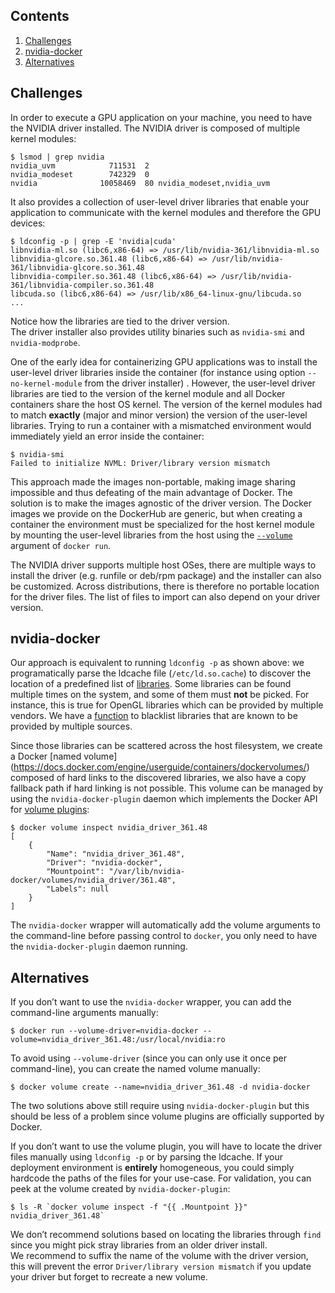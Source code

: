## Contents
1. [Challenges](#challenges)
1. [nvidia-docker](#nvidia-docker)
1. [Alternatives](#alternatives)

## Challenges
In order to execute a GPU application on your machine, you need to have the NVIDIA driver installed. The NVIDIA driver is composed of multiple kernel modules:
```
$ lsmod | grep nvidia
nvidia_uvm            711531  2 
nvidia_modeset        742329  0 
nvidia              10058469  80 nvidia_modeset,nvidia_uvm
```
It also provides a collection of user-level driver libraries that enable your application to communicate with the kernel modules and therefore the GPU devices:
```
$ ldconfig -p | grep -E 'nvidia|cuda'
libnvidia-ml.so (libc6,x86-64) => /usr/lib/nvidia-361/libnvidia-ml.so
libnvidia-glcore.so.361.48 (libc6,x86-64) => /usr/lib/nvidia-361/libnvidia-glcore.so.361.48
libnvidia-compiler.so.361.48 (libc6,x86-64) => /usr/lib/nvidia-361/libnvidia-compiler.so.361.48
libcuda.so (libc6,x86-64) => /usr/lib/x86_64-linux-gnu/libcuda.so
...
```
Notice how the libraries are tied to the driver version.  
The driver installer also provides utility binaries such as `nvidia-smi` and `nvidia-modprobe`. 

One of the early idea for containerizing GPU applications was to install the user-level driver libraries inside the container (for instance using option `--no-kernel-module` from the driver installer) . However,  the user-level driver libraries are tied to the version of the kernel module and all Docker containers share the host OS kernel. The version of the kernel modules had to match **exactly** (major and minor version) the version of the user-level libraries. Trying to run a container with a mismatched environment would immediately yield an error inside the container:
```
$ nvidia-smi 
Failed to initialize NVML: Driver/library version mismatch
```
This approach made the images non-portable, making image sharing impossible and thus defeating of the main advantage of Docker. The solution is to make the images agnostic of the driver version. The Docker images we provide on the DockerHub are generic, but when creating a container the environment must be specialized for the host kernel module by mounting the user-level libraries from the host using the [`--volume`](https://docs.docker.com/engine/reference/run/#volume-shared-filesystems) argument of `docker run`.

The NVIDIA driver supports multiple host OSes, there are multiple ways to install the driver (e.g. runfile or deb/rpm package) and the installer can also be customized. Across distributions, there is therefore no portable location for the driver files. The list of files to import can also depend on your driver version.

## nvidia-docker
Our approach is equivalent to running `ldconfig -p` as shown above: we programatically parse the ldcache file (`/etc/ld.so.cache`) to discover the location of a predefined list of [ libraries](https://github.com/NVIDIA/nvidia-docker/blob/93bb65de7fc349e6de9f27abdaa75875f5572b17/tools/src/nvidia/volumes.go#L118-L168).
Some libraries can be found multiple times on the system, and some of them must **not** be picked. For instance, this is true for OpenGL libraries which can be provided by multiple vendors. We have a [function](https://github.com/NVIDIA/nvidia-docker/blob/93bb65de7fc349e6de9f27abdaa75875f5572b17/tools/src/nvidia/volumes.go#L173-L211) to blacklist libraries that are known to be provided by multiple sources.

Since those libraries can be scattered across the host filesystem, we create a Docker [named volume] (https://docs.docker.com/engine/userguide/containers/dockervolumes/) composed of hard links to the discovered libraries, we also have a copy fallback path if hard linking is not possible.
This volume can be managed by using the `nvidia-docker-plugin` daemon which implements the Docker API for [volume plugins](https://docs.docker.com/engine/extend/plugins_volume/):
```
$ docker volume inspect nvidia_driver_361.48 
[
    {
        "Name": "nvidia_driver_361.48",
        "Driver": "nvidia-docker",
        "Mountpoint": "/var/lib/nvidia-docker/volumes/nvidia_driver/361.48",
        "Labels": null
    }
]
```
The `nvidia-docker` wrapper will automatically add the volume arguments to the command-line before passing control to `docker`, you only need to have the `nvidia-docker-plugin` daemon running.

## Alternatives
If you don’t want to use the `nvidia-docker` wrapper, you can add the command-line arguments manually:
```
$ docker run --volume-driver=nvidia-docker --volume=nvidia_driver_361.48:/usr/local/nvidia:ro
````
To avoid using `--volume-driver` (since you can only use it once per command-line), you can create the named volume manually:
```
$ docker volume create --name=nvidia_driver_361.48 -d nvidia-docker
```
The two solutions above still require using `nvidia-docker-plugin` but this should be less of a problem since volume plugins are officially supported by Docker.

If you don’t want to use the volume plugin, you will have to locate the driver files manually using `ldconfig -p` or by parsing the ldcache. If your deployment environment is **entirely** homogeneous, you could simply hardcode the paths of the files for your use-case. For validation, you can peek at the volume created by `nvidia-docker-plugin`:
```
$ ls -R `docker volume inspect -f "{{ .Mountpoint }}" nvidia_driver_361.48`
``` 
We don’t recommend solutions based on locating the libraries through `find` since you might pick stray libraries from an older driver install.  
We recommend to suffix the name of the volume with the driver version, this will prevent the error `Driver/library version mismatch` if you update your driver but forget to recreate a new volume.
